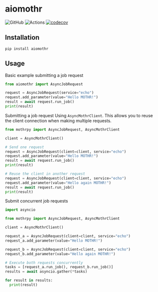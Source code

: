 # aiomothr

![GitHub](https://img.shields.io/github/license/rs21io/aiomothr)
![Actions](https://github.com/rs21io/aiomothr/workflows/tests/badge.svg)
[![codecov](https://codecov.io/gh/rs21io/aiomothr/branch/main/graph/badge.svg)](https://codecov.io/gh/rs21io/aiomothr)

## Installation
`pip install aiomothr`

## Usage

Basic example submitting a job request

```python
from aiomothr import AsyncJobRequest

request = AsyncJobRequest(service="echo")
request.add_parameter(value="Hello MOTHR!")
result = await request.run_job()
print(result)
```

Submitting a job request Using `AsyncMothrClient`. This allows you to reuse the
client connection when making multiple requests.

```python
from mothrpy import AsyncJobRequest, AsyncMothrClient

client = AsyncMothrClient()

# Send one request
request = AsyncJobRequest(client=client, service="echo")
request.add_parameter(value="Hello MOTHR!")
result = await request.run_job()
print(result)

# Reuse the client in another request
request = AsyncJobRequest(client=client, service="echo")
request.add_parameter(value="Hello again MOTHR!")
result = await request.run_job()
print(result)
```

Submit concurrent job requests

```python
import asyncio

from mothrpy import AsyncJobRequest, AsyncMothrClient

client = AsyncMothrClient()

request_a = AsyncJobRequest(client=client, service="echo")
request_a.add_parameter(value="Hello MOTHR!")

request_b = AsyncJobRequest(client=client, service="echo")
request_b.add_parameter(value="Hello again MOTHR!")

# Execute both requests concurrently
tasks = [request_a.run_job(), request_b.run_job()]
results = await asyncio.gather(*tasks)

for result in results:
  print(result)
```
